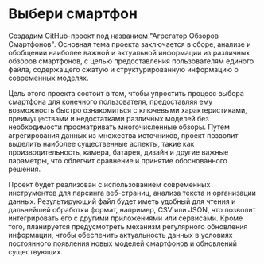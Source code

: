 # Выбери смартфон
Создадим GitHub-проект под названием "Агрегатор Обзоров Смартфонов". Основная тема проекта заключается в сборе, анализе и обобщении наиболее важной и актуальной информации из различных обзоров смартфонов, с целью предоставления пользователям единого файла, содержащего сжатую и структурированную информацию о современных моделях.

Цель этого проекта состоит в том, чтобы упростить процесс выбора смартфона для конечного пользователя, предоставляя ему возможность быстро ознакомиться с ключевыми характеристиками, преимуществами и недостатками различных моделей без необходимости просматривать многочисленные обзоры. Путем агрегирования данных из множества источников, проект позволит выделить наиболее существенные аспекты, такие как производительность, камера, батарея, дизайн и другие важные параметры, что облегчит сравнение и принятие обоснованного решения.

Проект будет реализован с использованием современных инструментов для парсинга веб-страниц, анализа текста и организации данных. Результирующий файл будет иметь удобный для чтения и дальнейшей обработки формат, например, CSV или JSON, что позволит интегрировать его с другими приложениями или сервисами. Кроме того, планируется предусмотреть механизм регулярного обновления информации, чтобы обеспечить актуальность данных в условиях постоянного появления новых моделей смартфонов и обновлений существующих.
